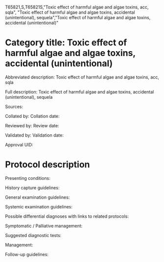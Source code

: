 T65821,S,T65821S,"Toxic effect of harmful algae and algae toxins, acc, sqla", "Toxic effect of harmful algae and algae toxins, accidental (unintentional), sequela","Toxic effect of harmful algae and algae toxins, accidental (unintentional)"
# Category title: Toxic effect of harmful algae and algae toxins, accidental (unintentional)

Abbreviated description: Toxic effect of harmful algae and algae toxins, acc, sqla

Full description: Toxic effect of harmful algae and algae toxins, accidental (unintentional), sequela

Sources:

Collated by:
Collation date:

Reviewed by:
Review date:

Validated by:
Validation date:

Approval UID:

# Protocol description

Presenting conditions:

History capture guidelines:

General examination guidelines:

Systemic examination guidelines:

Possible differential diagnoses with links to related protocols:

Symptomatic / Palliative management:

Suggested diagnostic tests:

Management:

Follow-up guidelines:
